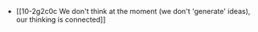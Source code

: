 - [[10-2g2c0c We don't think at the moment (we don't 'generate' ideas), our thinking is connected]]
